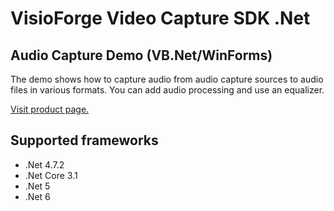 ﻿# VisioForge Video Capture SDK .Net

## Audio Capture Demo (VB.Net/WinForms)

The demo shows how to capture audio from audio capture sources to audio files in various formats.
You can add audio processing and use an equalizer. 

[Visit product page.](https://www.visioforge.com/video-capture-sdk-net)

## Supported frameworks

* .Net 4.7.2
* .Net Core 3.1
* .Net 5
* .Net 6